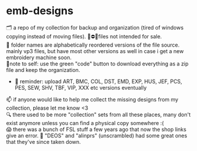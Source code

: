 # emb-designs
🗂️ a repo of my collection for backup and organization (tired of windows copying instead of moving files).
🛑⛔🚫files not intended for sale.<br/>
🧩 folder names are alphabetically reordered versions of the file source.<br/>
mainly vp3 files, but have most other versions as well in case i get a new embroidery machine soon.<br/>
💞️note to self: use the green "code" button to download everything as a zip file and keep the organization.<br/>

* 🌱 reminder: upload ART, BMC, COL, DST, EMD, EXP, HUS, JEF, PCS, PES, SEW, SHV, TBF, VIP, XXX etc versions eventually

📫 if anyone would like to help me collect the missing designs from my collection, please let me know <3<br/>
🔍 there used to be more "collection" sets from all these places, many don't exist anymore unless you can find a physical copy somewhere :(<br/>
😱 there was a bunch of FSL stuff a few years ago that now the shop links give an error. 🧩 "DEOS" and "aIinprs" (unscrambled) had some great ones that they've since taken down.

